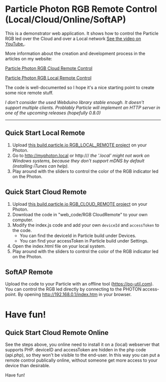# Particle Photon RGB Remote Control (Local/Cloud/Online/SoftAP)

This is a demonstrator web application. It shows how to control the Particle RGB led over the Cloud and over a Local network [See the video on YouTube.](https://youtu.be/cAb57_Jmu3o). 

More information about the creation and development process in the articles on my website:

[Particle Photon RGB Cloud Remote Control](https://www.kasperkamperman.com/blog/particle-photon-rgb-remote-local/)

[Particle Photon RGB Local Remote Control](https://www.kasperkamperman.com/blog/particle-photon-rgb-remote-cloud/)

The code is well-documented so I hope it's a nice starting point to create some nice remote stuff. 

_I don't consider the used Webduino library stable enough. It doesn't support multiple clients. Problably Particle will implement an HTTP server in one of the upcoming releases (hopefully 0.8.0)_

---
## Quick Start Local Remote ##

1. Upload [this build.particle.io RGB_LOCAL_REMOTE project](https://go.particle.io/shared_apps/593123d007e200c90400016d) on your Photon. 
2. Go to http://myphoton.local or http://<your-photon-ip>/
 _the '.local' might not work on Windows systems, because they don't support mDNS by default (installing iTunes can help)._
3. Play around with the sliders to control the color of the RGB indicator led on the Photon.

## Quick Start Cloud Remote ##

1. Upload [this build.particle.io RGB_CLOUD_REMOTE project](https://go.particle.io/shared_apps/593078b0806fa6c564000dbb) on your Photon. 
2. Download the code in "web_code/RGB CloudRemote" to your own computer.
3. Modify the index.js code and add your own `deviceId` and `accessToken` to the code.
	* You can find the deviceId in Particle build under Devices.
	* You can find your accessToken in Particle build under Settings.
4. Open the index.html file on your local system.
5. Play around with the sliders to control the color of the RGB indicator led on the Photon.

## SoftAP Remote ##

Upload the code to your Particle with an offline tool (https://po-util.com). You can control the RGB led directly by connecting
to the PHOTON access-point. By opening http://192.168.0.1/index.htm in your browser. 

Have fun!
=======
## Quick Start Cloud Remote Online ##

See the steps above, you online need to install it on a (local) webserver that supports PHP. 
deviceID and accessToken are hidden in the php code (api.php), so they won't be visible to the end-user. 
In this way you can put a remote control publically online, without someone get more access to your device than
desirable. 

Have fun!

